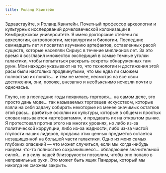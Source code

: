 ```yaml
---
title: Роланд Квинтейн
---
```


Здравствуйте, я Роланд Квинтейн. Почетный профессор археологии и культурных исследований дочеловеческой колонизации в Кембриджском университете. Я имею докторские степени по археологии, антропологии, металлургии и биологии.  Последние семнадцать лет я посвятил изучению артефактов, оставленных расой существ, которые населяли Сириус в течение миллионов лет. За это время я возглавил множество экспедиций в самые темные уголки галактики, чтобы попытаться раскрыть секреты обнаруженных там руин. Мои находки указывают на то, что технологии и достижения этой расы были настолько продвинутыми, что мы едва ли сможем полностью их понять... и тем не менее, несмотря на все свои достижения, они, похоже, внезапно и необъяснимо исчезли почти в одночасье.

Глупо, но в последние годы появилась торговля... на самом деле, это просто дань моде... так называемых торговцев искусством, которые взяли на себя задачу собирать некоторые из менее значимых остатков этой расы... разбитые осколки их культуры, которые в общем и простых словах называются «артефактами», и продавать их на открытом рынке. Я протестовал против этого на многих уровнях, но либо из-за политической коррупции, либо из-за жадности, либо из-за чистой глупости наших лидеров, продажа этих ценных предметов остается незащищенной на большей части галактики. Одно из моих самых глубоких опасений — что может случиться, если мы когда-нибудь найдем что-то полностью сохранившееся... обладающее значительной силой... и в силу нашей близорукости позволим, чтобы оно попало в неправильные руки. Это может быть ящик Пандоры, который мы никогда не сможем закрыть.
